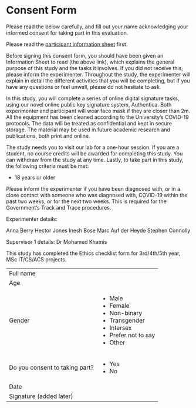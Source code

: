 # Consent Form

Please read the below carefully, and fill out your name acknowledging your informed consent for taking part in this evaluation.

Please read the [participant information sheet](./Participant%20Information.md) first.

Before signing this consent form, you should have been given an Information Sheet to read (the above link), which explains the general purpose of this study and the tasks it involves. If you did not receive this, please inform the experimenter. Throughout the study, the experimenter will explain in detail the different activities that you will be completing, but if you have any questions or feel unwell, please do not hesitate to ask.

In this study, you will complete a series of online digital signature tasks, using our novel online public key signature system, Authentica. Both experimenter and participant will wear face mask if they are closer than 2m. All the equipment has been cleaned according to the University’s COVID-19 protocols. The data will be treated as confidential and kept in secure storage. The material may be used in future academic research and publications, both print and online.

The study needs you to visit our lab for a one-hour session. If you are a student, no course credits will be awarded for completing this study. You can withdraw from the study at any time. Lastly, to take part in this study, the following criteria must be met:

- 18 years or older

Please inform the experimenter if you have been diagnosed with, or in a close contact with someone who was diagnosed with, COVID-19 within the past two weeks, or for the next two weeks. This is required for the Government’s Track and Trace procedures.

Experimenter details:

Anna Berry
Hector Jones
Inesh Bose
Marc Auf der Heyde
Stephen Connolly

Supervisor 1 details:   Dr Mohamed Khamis

This study has completed the Ethics checklist form for 3rd/4th/5th year, MSc IT/CS/ACS projects.

<table>
<tbody>
  <tr>
    <td>Full name</td>
    <td></td>
  </tr>
  <tr>
    <td>Age</td>
    <td></td>
  </tr>
  <tr>
    <td>Gender</td>
    <td>
      <ul>
        <li>Male</li>
        <li>Female</li>
        <li>Non-binary</li>
        <li>Transgender</li>
        <li>Intersex</li>
        <li>Prefer not to say</li>
        <li>Other</li>
      </ul>
    </td>
  </tr>
  <tr>
    <td>Do you consent to taking part?</td>
    <td>
      <ul>
        <li>Yes</li>
        <li>No</li>
      </ul>
    </td>
  </tr>
  <tr>
    <td>Date</td>
    <td></td>
  </tr>
  <tr>
    <td>Signature (added later)</td>
    <td></td>
  </tr>
</tbody>
</table>

